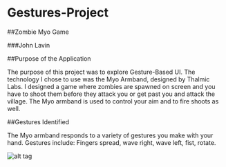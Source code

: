 # Gestures-Project

##Zombie Myo Game

###John Lavin

##Purpose of the Application

The purpose of this project was to explore Gesture-Based UI. 
The technology I chose to use was the Myo Armband, designed by Thalmic Labs. 
I designed a game where zombies are spawned on screen and you have to shoot them 
before they attack you or get past you and attack the village. 
The Myo armband is used to control your aim and to fire shoots as well. 

##Gestures Identified

The Myo armband responds to a variety of gestures you make with your hand. Gestures include: Fingers spread, wave right, wave left, fist, rotate.


![alt tag](https://camo.githubusercontent.com/588008914020ff115d0fae331a16005ca6aa9e77/68747470733a2f2f612e706f6d662e6361742f62616b69736c2e6a7067)
